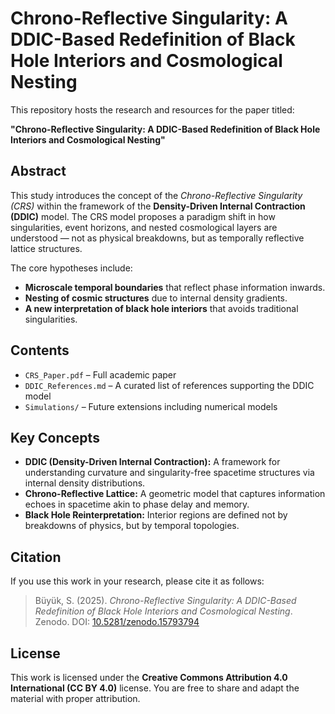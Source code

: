 # Chrono-Reflective Singularity: A DDIC-Based Redefinition of Black Hole Interiors and Cosmological Nesting

This repository hosts the research and resources for the paper titled:

**"Chrono-Reflective Singularity: A DDIC-Based Redefinition of Black Hole Interiors and Cosmological Nesting"**

## Abstract

This study introduces the concept of the *Chrono-Reflective Singularity (CRS)* within the framework of the **Density-Driven Internal Contraction (DDIC)** model. The CRS model proposes a paradigm shift in how singularities, event horizons, and nested cosmological layers are understood — not as physical breakdowns, but as temporally reflective lattice structures.

The core hypotheses include:
* **Microscale temporal boundaries** that reflect phase information inwards.
* **Nesting of cosmic structures** due to internal density gradients.
* **A new interpretation of black hole interiors** that avoids traditional singularities.

## Contents

* `CRS_Paper.pdf` – Full academic paper
* `DDIC_References.md` – A curated list of references supporting the DDIC model
* `Simulations/` – Future extensions including numerical models

## Key Concepts

* **DDIC (Density-Driven Internal Contraction):** A framework for understanding curvature and singularity-free spacetime structures via internal density distributions.
* **Chrono-Reflective Lattice:** A geometric model that captures information echoes in spacetime akin to phase delay and memory.
* **Black Hole Reinterpretation:** Interior regions are defined not by breakdowns of physics, but by temporal topologies.

## Citation

If you use this work in your research, please cite it as follows:

> Büyük, S. (2025). *Chrono-Reflective Singularity: A DDIC-Based Redefinition of Black Hole Interiors and Cosmological Nesting*. Zenodo. DOI: [10.5281/zenodo.15793794](https://doi.org/10.5281/zenodo.15793794)


## License

This work is licensed under the **Creative Commons Attribution 4.0 International (CC BY 4.0)** license. You are free to share and adapt the material with proper attribution.
